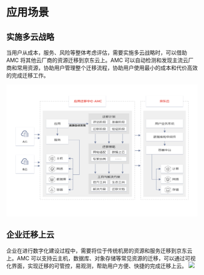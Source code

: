 # 应用场景

## 实施多云战略
当用户从成本，服务、风险等整体考虑评估，需要实施多云战略时，可以借助 AMC 将其他云厂商的资源迁移到京东云上。AMC 可以自动检测和发现主流云厂商和常用资源，协助用户管理整个迁移流程，协助用户使用最小的成本和代价高效的完成迁移工作。

![](../../../../image/AMC/scenario-multi-cloud.png)

## 企业迁移上云
企业在进行数字化建设过程中，需要将位于传统机房的资源和服务迁移到京东云上。AMC 可以支持云主机，数据库、对象存储等常见资源的迁移，可以通过可视化界面，实现迁移的可管控，易观测，帮助用户方便、快捷的完成迁移上云。
![](../../../../image/Starwift/scenario-to-cloud.png)

